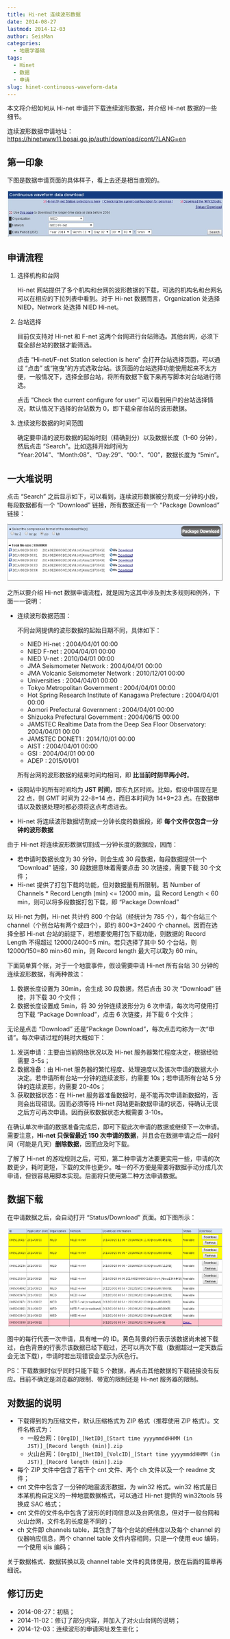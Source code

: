 ```yaml
---
title: Hi-net 连续波形数据
date: 2014-08-27
lastmod: 2014-12-03
author: SeisMan
categories:
  - 地震学基础
tags:
  - Hinet
  - 数据
  - 申请
slug: hinet-continuous-waveform-data
---
```


本文将介绍如何从 Hi-net 申请并下载连续波形数据，并介绍 Hi-net 数据的一些细节。

连续波形数据申请地址： <https://hinetwww11.bosai.go.jp/auth/download/cont/?LANG=en>

<!--more-->

## 第一印象

下图是数据申请页面的具体样子，看上去还是相当直观的。

![](/images/2014082701.jpg)

## 申请流程

1.  选择机构和台网

    Hi-net 网站提供了多个机构和台网的波形数据的下载，可选的机构名和台网名可以在相应的下拉列表中看到。对于 Hi-net 数据而言，Organization 处选择 NIED，Network 处选择 NIED Hi-net。

2.  台站选择

    目前仅支持对 Hi-net 和 F-net 这两个台网进行台站筛选。其他台网，必须下载全部台站的数据才能筛选。

    点击 “Hi-net/F-net Station selection is here” 会打开台站选择页面，可以通过 “点击” 或“拖曳”的方式选取台站。该页面的台站选择功能使用起来不太方便，一般情况下，选择全部台站，将所有数据下载下来再写脚本对台站进行筛选。

    点击 “Check the current configure for user” 可以看到用户的台站选择情况，默认情况下选择的台站数为 0，即下载全部台站的波形数据。

3.  连续波形数据的时间范围

    确定要申请的波形数据的起始时刻（精确到分）以及数据长度（1-60 分钟），然后点击 “Search”。比如选择开始时间为 “Year:2014”、“Month:08”、“Day:29”、“00:”、“00”，数据长度为 “5min”。

## 一大堆说明

点击 “Search” 之后显示如下，可以看到，连续波形数据被分割成一分钟的小段，每段数据都有一个 “Download” 链接，所有数据还有一个 “Package Download” 链接：

![](/images/2014082702.png)

之所以要介绍 Hi-net 数据申请流程，就是因为这其中涉及到太多规则和例外，下面一一说明：

-   连续波形数据范围：

    不同台网提供的波形数据的起始日期不同，具体如下：

    -   NIED Hi-net : 2004/04/01 00:00
    -   NIED F-net : 2004/04/01 00:00
    -   NIED V-net : 2010/04/01 00:00
    -   JMA Seismometer Network : 2004/04/01 00:00
    -   JMA Volcanic Seismometer Network : 2010/12/01 00:00
    -   Universities : 2004/04/01 00:00
    -   Tokyo Metropolitan Government : 2004/04/01 00:00
    -   Hot Spring Research Institute of Kanagawa Prefecture : 2004/04/01 00:00
    -   Aomori Prefectural Government : 2004/04/01 00:00
    -   Shizuoka Prefectural Government : 2004/06/15 00:00
    -   JAMSTEC Realtime Data from the Deep Sea Floor Observatory: 2004/04/01 00:00
    -   JAMSTEC DONET1 : 2014/10/01 00:00
    -   AIST : 2004/04/01 00:00
    -   GSI : 2004/04/01 00:00
    -   ADEP : 2015/01/01

    所有台网的波形数据的结束时间均相同，即 **比当前时刻早两小时**。

-   该网站中的所有时间均为 **JST 时间**，即东九区时间。比如，假设中国现在是 22 点，则 GMT 时间为 22-8=14 点，而日本时间为 14+9=23 点。在数据申请以及数据处理时都必须将这点考虑进去。
-   Hi-net 将连续波形数据切割成一分钟长度的数据段，即 **每个文件仅包含一分钟的波形数据**

由于 Hi-net 将连续波形数据切割成一分钟长度的数据段，因而：

-   若申请时数据长度为 30 分钟，则会生成 30 段数据，每段数据提供一个 “Download” 链接，30 段数据意味着需要点击 30 次链接，需要下载 30 个文件；
-   Hi-net 提供了打包下载的功能，但对数据量有所限制。若 Number of Channels \* Record Length (min) \<= 12000 min，且 Record Length < 60 min，则可以将多段数据打包下载，即 “Package Download”

以 Hi-net 为例，Hi-net 共计约 800 个台站（经统计为 785 个），每个台站三个 channel（个别台站有两个或四个），即约 800\*3=2400 个 channel。因而在选择全部 Hi-net 台站的前提下，若想要使用打包下载功能，则数据的 Record Length 不得超过 12000/2400=5 min。若只选择了其中 50 个台站，则 12000/150=80
min\>60 min，则 Record length 最大可以取为 60 min。

下面简单算个账，对于一个地震事件，假设需要申请 Hi-net 所有台站 30 分钟的连续波形数据，有两种做法：

1.  数据长度设置为 30min，会生成 30 段数据，然后点击 30 次 “Download” 链接，并下载 30 个文件；
2.  数据长度设置成 5min，将 30 分钟连续波形分为 6 次申请，每次均可使用打包下载 “Package Download”，点击 6 次链接，并下载 6 个文件；

无论是点击 “Download” 还是“Package Download”，每次点击均称为一次“申请”。每次申请过程的耗时大概如下：

1.  发送申请：主要由当前网络状况以及 Hi-net 服务器繁忙程度决定，根据经验需要 3-5s；
2.  数据准备：由 Hi-net 服务器的繁忙程度、处理速度以及该次申请的数据大小决定。若申请所有台站一分钟的连续波形，约需要 10s；若申请所有台站 5 分钟的连续波形，约需要 20-40s；
3.  获取数据状态：在 Hi-net 服务器准备数据时，是不能再次申请新数据的，否则会出现错误。因而必须等待 Hi-net 网站更新数据申请的状态，待确认无误之后方可再次申请。因而获取数据状态大概需要 3-10s。

在确认单次申请的数据准备完成后，即可下载此次申请的数据或继续下一次申请。需要注意，**Hi-net 只保留最近 150 次申请的数据**，并且会在数据申请之后一段时间（可能是几天）**删除数据**，因而应及时下载。

了解了 Hi-net 的游戏规则之后，可知，第二种申请方法要更实用一些，申请的次数更少，耗时更短，下载的文件也更少。唯一的不方便是需要将数据手动分成几次申请，但很容易用脚本实现。后面将只使用第二种方法申请数据。

## 数据下载

在申请数据之后，会自动打开 “Status/Download” 页面。如下图所示：

![](/images/2014082703.png)

图中的每行代表一次申请，具有唯一的 ID。黄色背景的行表示该数据尚未被下载过，白色背景的行表示该数据已经下载过，还可以再次下载（数据超过一定天数后会无法下载），申请时若出现错误会显示为灰色行。

PS：下载数据时似乎同时只能下载 5 个数据，再点击其他数据的下载链接没有反应。目前不确定是浏览器的限制、带宽的限制还是 Hi-net 服务器的限制。

## 对数据的说明

-   下载得到的为压缩文件，默认压缩格式为 ZIP 格式（推荐使用 ZIP 格式）。文件名格式为：
    -   一般台网：`[OrgID]_[NetID]_[Start time yyyymmddHHMM (in JST)]_[Record length (min)].zip`
    -   火山台网：`[OrgID]_[NetID]_[VolcID]_[Start time yyyymmddHHMM (in JST)]_[Record length (min)].zip`
-   每个 ZIP 文件中包含了若干个 cnt 文件、两个 ch 文件以及一个 readme 文件；
-   cnt 文件中包含了一分钟的地震波形数据，为 win32 格式。win32 格式是日本某机构自定义的一种地震数据格式，可以通过 Hi-net 提供的 win32tools 转换成 SAC 格式；
-   cnt 文件的文件名中包含了波形的时间信息以及台网信息，但对于一般台网和火山台网，文件名的长度是不同的；
-   ch 文件即 channels table，其包含了每个台站的经纬度以及每个 channel 的仪器响应信息，两个 channel table 文件内容相同，只是一个使用 euc 编码，一个使用 sjis 编码；

关于数据格式、数据转换以及 channel table 文件的具体使用，放在后面的篇章再细说。

## 修订历史

-   2014-08-27：初稿；
-   2014-11-02：修订了部分内容，并加入了对火山台网的说明；
-   2014-12-03：连续波形的申请网址发生变化；
